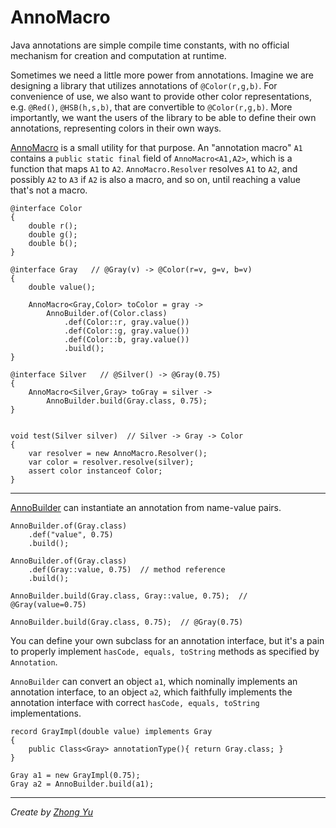
# AnnoMacro

Java annotations are simple compile time constants, with no official mechanism
for creation and computation at runtime.

Sometimes we need a little more power from annotations. Imagine we are designing 
a library that utilizes annotations of `@Color(r,g,b)`.
For convenience of use, we also want to provide other color representations,
e.g. `@Red()`, `@HSB(h,s,b)`, that are convertible to `@Color(r,g,b)`. 
More importantly, we want the users of the library
to be able to define their own annotations, representing colors in their own ways.

[AnnoMacro](../rekex-grammar/src/main/java/org/rekex/annomacro/AnnoMacro.java) 
is a small utility for that purpose. An "annotation macro" `A1` 
contains a `public static final` field of `AnnoMacro<A1,A2>`,
which is a function that maps `A1` to `A2`.
`AnnoMacro.Resolver` resolves `A1` to `A2`, and possibly `A2` to `A3`
if `A2` is also a macro, and so on, until reaching a value that's not a macro.

    @interface Color
    {
        double r();
        double g();
        double b();
    }
    
    @interface Gray   // @Gray(v) -> @Color(r=v, g=v, b=v)
    {
        double value();
                
        AnnoMacro<Gray,Color> toColor = gray -> 
            AnnoBuilder.of(Color.class)
                .def(Color::r, gray.value())
                .def(Color::g, gray.value())
                .def(Color::b, gray.value())
                .build();
    }
    
    @interface Silver   // @Silver() -> @Gray(0.75)
    {
        AnnoMacro<Silver,Gray> toGray = silver ->
            AnnoBuilder.build(Gray.class, 0.75);
    }

    
    void test(Silver silver)  // Silver -> Gray -> Color
    {
        var resolver = new AnnoMacro.Resolver(); 
        var color = resolver.resolve(silver);
        assert color instanceof Color;
    }

---

[AnnoBuilder](../rekex-common_util/src/main/java/org/rekex/common_util/AnnoBuilder.java) 
can instantiate an annotation from name-value pairs.

    AnnoBuilder.of(Gray.class)
        .def("value", 0.75)
        .build();

    AnnoBuilder.of(Gray.class)
        .def(Gray::value, 0.75)  // method reference
        .build();

    AnnoBuilder.build(Gray.class, Gray::value, 0.75);  // @Gray(value=0.75) 

    AnnoBuilder.build(Gray.class, 0.75);  // @Gray(0.75)


You can define your own subclass for an annotation interface, 
but it's a pain to properly implement `hasCode, equals, toString` methods
as specified by `Annotation`.

`AnnoBuilder` can convert an object `a1`, which nominally implements an annotation
interface, to an object `a2`, which faithfully implements the annotation interface
with correct `hasCode, equals, toString` implementations. 
                                                      
    record GrayImpl(double value) implements Gray
    {
        public Class<Gray> annotationType(){ return Gray.class; }
    }

    Gray a1 = new GrayImpl(0.75);
    Gray a2 = AnnoBuilder.build(a1);



----
*Create by [Zhong Yu](http://zhong-j-yu.github.io)*

